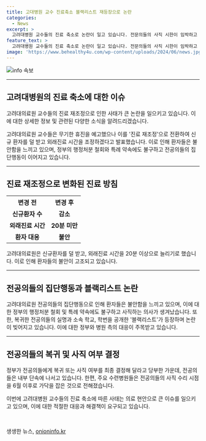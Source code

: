 ```yaml
---
title: 고대병원 교수 진료축소 블랙리스트 재등장으로 논란
categories:
  - News
excerpt: >
  고려대병원 교수들의 진료 축소로 논란이 일고 있습니다. 전문의들의 사직 시한이 임박하고 블랙리스트 논란도 다시 불거지며 환자들의 불안이 높아지고 있습니다. 진료 재조정으로 신규환자를 덜 받고 외래진료 시간을 줄인 상황이지만 고려대의료원은 큰 차질은 없다고 전했습니다. 그러나 교수들의 집단행동으로 환자들은 불안해하며 정부의 조치와 약속에도 전문의의 복귀가 줄었고, 블랙리스트 논란으로 또다시 파장을 일으키고 있습니다. 정부는 사직 여부를 판단해야 하지만 전문의들은 내부 단속에 나선 상황입니다.
feature_text: >
  고려대병원 교수들의 진료 축소로 논란이 일고 있습니다. 전문의들의 사직 시한이 임박하고 블랙리스트 논란도 다시 불거지며 환자들의 불안이 높아지고 있습니다. 진료 재조정으로 신규환자를 덜 받고 외래진료 시간을 줄인 상황이지만 고려대의료원은 큰 차질은 없다고 전했습니다. 그러나 교수들의 집단행동으로 환자들은 불안해하며 정부의 조치와 약속에도 전문의의 복귀가 줄었고, 블랙리스트 논란으로 또다시 파장을 일으키고 있습니다. 정부는 사직 여부를 판단해야 하지만 전문의들은 내부 단속에 나선 상황입니다.
image: 'https://www.behealthy4u.com/wp-content/uploads/2024/06/news.jpg'
---
```


<p><img src="https://www.behealthy4u.com/wp-content/uploads/2024/06/news.jpg" alt="info 속보" /></p>

<hr />

<h2 data-ke-size="size26">고려대병원의 진료 축소에 대한 이슈</h2>

<p>고려대의료원 교수들의 진료 재조정으로 인한 사태가 큰 논란을 일으키고 있습니다. 이에 대한 상세한 정보 및 관련된 다양한 소식을 알려드리겠습니다.</p>

<p data-ke-size="size16">고려대의료원 교수들은 무기한 휴진을 예고했으나 이를 '진료 재조정'으로 전환하여 신규 환자를 덜 받고 외래진료 시간을 조정하겠다고 발표했습니다. 이로 인해 환자들은 불안함을 느끼고 있으며, 정부의 행정처분 철회와 특례 약속에도 불구하고 전공의들의 집단행동이 이어지고 있습니다.</p>

<hr />

<h2 data-ke-size="size26">진료 재조정으로 변화된 진료 방침</h2>

<table>
    <tr>
        <th style="text-align: center;">변경 전</th>
        <th style="text-align: center;">변경 후</th>
    </tr>
    <tr>
        <td style="text-align: center; height: 17px;"><b>신규환자 수</b></td>
        <td style="text-align: center; height: 17px;"><b>감소</b></td>
    </tr>
    <tr>
        <td style="text-align: center; height: 17px;"><b>외래진료 시간</b></td>
        <td style="text-align: center; height: 17px;"><b>20분 미만</b></td>
    </tr>
    <tr>
        <td style="text-align: center; height: 17px;"><b>환자 대응</b></td>
        <td style="text-align: center; height: 17px;"><b>불안</b></td>
    </tr>
</table>

<p data-ke-size="size16">고려대의료원은 신규환자를 덜 받고, 외래진료 시간을 20분 이상으로 늘리기로 했습니다. 이로 인해 환자들의 불안이 고조되고 있습니다.</p>

<hr />

<h2 data-ke-size="size26">전공의들의 집단행동과 블랙리스트 논란</h2>

<p data-ke-size="size16">고려대의료원 전공의들의 집단행동으로 인해 환자들은 불안함을 느끼고 있으며, 이에 대한 정부의 행정처분 철회 및 특례 약속에도 불구하고 사직하는 의사가 생겨났습니다. 또한, 복귀한 전공의들의 실명과 소속 학교, 학번을 공개한 '블랙리스트'가 등장하며 논란이 빚어지고 있습니다. 이에 대한 정부와 병원 측의 대응이 주목받고 있습니다.</p>

<hr />

<h2 data-ke-size="size26">전공의들의 복귀 및 사직 여부 결정</h2>

<p data-ke-size="size16">정부가 전공의들에게 복귀 또는 사직 여부를 최종 결정해 달라고 당부한 가운데, 전공의들은 내부 단속에 나서고 있습니다. 한편, 주요 수련병원들은 전공의들의 사직 수리 시점을 6월 이후로 가닥을 잡은 것으로 전해졌습니다.</p>

<p>이번에 고려대병원 교수들의 진료 축소에 따른 사태는 의료 현안으로 큰 이슈를 일으키고 있으며, 이에 대한 적절한 대응과 해결책이 요구되고 있습니다.</p>

<p data-ke-size="size16">&nbsp;</p>
생생한 뉴스, <a href="https://onioninfo.kr" rel="dofollow">onioninfo.kr</a>


